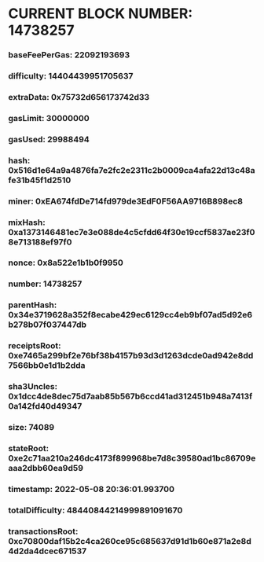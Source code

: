 # CURRENT BLOCK NUMBER: 14738257

### baseFeePerGas: 22092193693
### difficulty: 14404439951705637
### extraData: 0x75732d656173742d33
### gasLimit: 30000000
### gasUsed: 29988494
### hash: 0x516d1e64a9a4876fa7e2fc2e2311c2b0009ca4afa22d13c48afe31b45f1d2510
### miner: 0xEA674fdDe714fd979de3EdF0F56AA9716B898ec8
### mixHash: 0xa1373146481ec7e3e088de4c5cfdd64f30e19ccf5837ae23f08e713188ef97f0
### nonce: 0x8a522e1b1b0f9950
### number: 14738257
### parentHash: 0x34e3719628a352f8ecabe429ec6129cc4eb9bf07ad5d92e6b278b07f037447db
### receiptsRoot: 0xe7465a299bf2e76bf38b4157b93d3d1263dcde0ad942e8dd7566bb0e1d1b2dda
### sha3Uncles: 0x1dcc4de8dec75d7aab85b567b6ccd41ad312451b948a7413f0a142fd40d49347
### size: 74089
### stateRoot: 0xe2c71aa210a246dc4173f899968be7d8c39580ad1bc86709eaaa2dbb60ea9d59
### timestamp: 2022-05-08 20:36:01.993700
### totalDifficulty: 48440844214999891091670
### transactionsRoot: 0xc70800daf15b2c4ca260ce95c685637d91d1b60e871a2e8d4d2da4dcec671537
